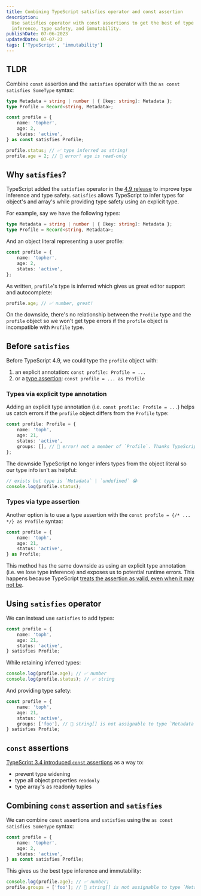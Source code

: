 ```yaml
---
title: Combining TypeScript satisfies operator and const assertion
description:
  Use satisfies operator with const assertions to get the best of type
  inference, type safety, and immutability.
publishDate: 07-06-2023
updatedDate: 07-07-23
tags: ['TypeScript', 'immutability']
---
```


## TLDR

Combine `const` assertion and the `satisfies` operator with the
`as const satisfies SomeType` syntax:

```ts
type Metadata = string | number | { [key: string]: Metadata };
type Profile = Record<string, Metadata>;

const profile = {
	name: 'topher',
	age: 2,
	status: 'active',
} as const satisfies Profile;

profile.status; // ✅ type inferred as string!
profile.age = 2; // 🚫 error! age is read-only
```

## Why `satisfies`?

TypeScript added the `satisfies` operator in the
[4.9 release](https://www.typescriptlang.org/docs/handbook/release-notes/typescript-4-9.html#the-satisfies-operator)
to improve type inference and type safety. `satisfies` allows TypeScript to
infer types for object's and array's while providing type safety using an
explicit type.

For example, say we have the following types:

```ts
type Metadata = string | number | { [key: string]: Metadata };
type Profile = Record<string, Metadata>;
```

And an object literal representing a user profile:

```ts
const profile = {
	name: 'topher',
	age: 2,
	status: 'active',
};
```

As written, `profile`'s type is inferred which gives us great editor support and
autocomplete:

```ts
profile.age; // ✅ number, great!
```

On the downside, there's no relationship between the `Profile` type and the
`profile` object so we won't get type errors if the `profile` object is
incompatible with `Profile` type.

## Before `satisfies`

Before TypeScript 4.9, we could type the `profile` object with:

1. an explicit annotation: `const profile: Profile = ...`
2. or a
   [type assertion](https://www.typescriptlang.org/docs/handbook/2/everyday-types.html#type-assertions):
   `const profile = ... as Profile`

### Types via explicit type annotation

Adding an explicit type annotation (i.e. `const profile: Profile = ...`) helps
us catch errors if the `profile` object differs from the `Profile` type:

```ts
const profile: Profile = {
	name: 'toph',
	age: 21,
	status: 'active',
	groups: [], // 🚫 error! not a member of `Profile`. Thanks TypeScript 🥰
};
```

The downside TypeScript no longer infers types from the object literal so our
type info isn't as helpful:

```ts
// exists but type is `Metadata` | `undefined` 😭
console.log(profile.status);
```

### Types via type assertion

Another option is to use a type assertion with the
`const profile = {/* ... */} as Profile` syntax:

```ts
const profile = {
	name: 'toph',
	age: 21,
	status: 'active',
} as Profile;
```

This method has the same downside as using an explicit type annotation (i.e. we
lose type inference) and exposes us to potential runtime errors. This happens
because TypeScript
[treats the assertion as valid, even when it may not be](https://github.com/microsoft/TypeScript/issues/49436).

## Using `satisfies` operator

We can instead use `satisfies` to add types:

```ts
const profile = {
	name: 'toph',
	age: 21,
	status: 'active',
} satisfies Profile;
```

While retaining inferred types:

```ts
console.log(profile.age); // ✅ number
console.log(profile.status); // ✅ string
```

And providing type safety:

```ts
const profile = {
	name: 'toph',
	age: 21,
	status: 'active',
	groups: ['foo'], // 🚫 string[] is not assignable to type `Metadata`
} satisfies Profile;
```

## `const` assertions

[TypeScript 3.4 introduced `const` assertions](https://www.typescriptlang.org/docs/handbook/release-notes/typescript-3-4.html#const-assertions)
as a way to:

- prevent type widening
- type all object properties `readonly`
- type array's as readonly tuples

## Combining `const` assertion and `satisfies`

We can combine `const` assertions and `satisfies` using the
`as const satisfies SomeType` syntax:

```ts
const profile = {
	name: 'topher',
	age: 2,
	status: 'active',
} as const satisfies Profile;
```

This gives us the best type inference and immutability:

```ts
console.log(profile.age); // ✅ number;
profile.groups = ['foo']; // 🚫 string[] is not assignable to type `Metadata`
```
